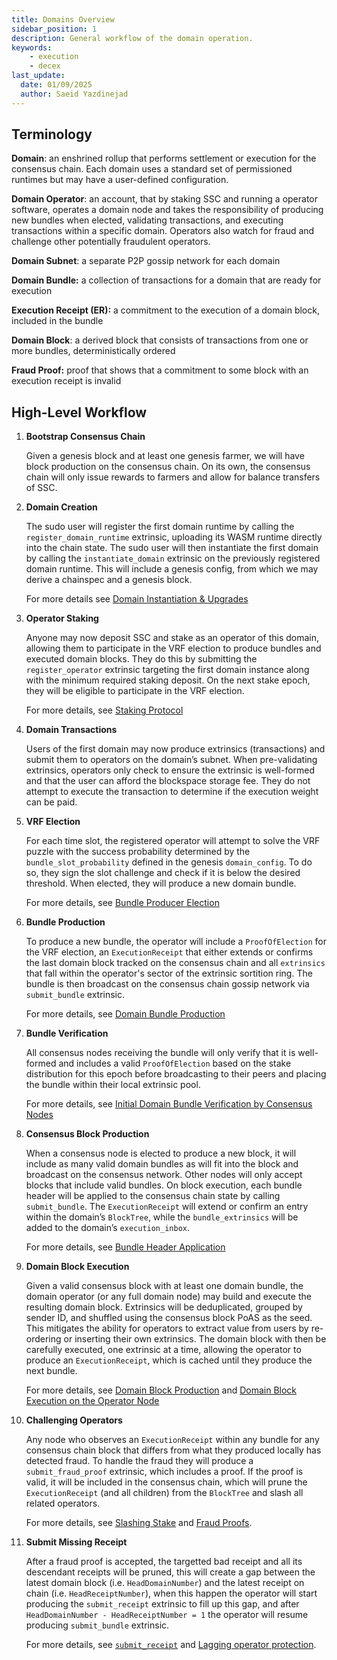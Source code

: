 ```yaml
---
title: Domains Overview
sidebar_position: 1
description: General workflow of the domain operation. 
keywords:
    - execution
    - decex
last_update:
  date: 01/09/2025
  author: Saeid Yazdinejad
---
```


## Terminology

**Domain**: an enshrined rollup that performs settlement or execution for the consensus chain. Each domain uses a standard set of permissioned runtimes but may have a user-defined configuration.

**Domain Operator**: an account, that by staking SSC and running a operator software, operates a domain node and takes the responsibility of producing new bundles when elected, validating transactions, and executing transactions within a specific domain. Operators also watch for fraud and challenge other potentially fraudulent operators.

**Domain Subnet**: a separate P2P gossip network for each domain

**Domain Bundle:** a collection of transactions for a domain that are ready for execution

**Execution Receipt (ER):** a commitment to the execution of a domain block, included in the bundle

**Domain Block**: a derived block that consists of transactions from one or more bundles, deterministically ordered

**Fraud Proof:** proof that shows that a commitment to some block with an execution receipt is invalid

## High-Level Workflow

1. **Bootstrap Consensus Chain**
    
    Given a genesis block and at least one genesis farmer, we will have block production on the consensus chain. On its own, the consensus chain will only issue rewards to farmers and allow for balance transfers of SSC. 
    
    <!-- TODO verify the page is up to date For more information, see **Link TBD**. -->
    
2. **Domain Creation**
    
    The sudo user will register the first domain runtime by calling the `register_domain_runtime` extrinsic, uploading its WASM runtime directly into the chain state. The sudo user will then instantiate the first domain by calling the `instantiate_domain` extrinsic on the previously registered domain runtime. This will include a genesis config, from which we may derive a chainspec and a genesis block. 
    
    For more details see [Domain Instantiation & Upgrades](workflow.md#domain-instantiation--upgrades) 
    
3. **Operator Staking**
    
    Anyone may now deposit SSC and stake as an operator of this domain, allowing them to participate in the VRF election to produce bundles and executed domain blocks. They do this by submitting the `register_operator` extrinsic targeting the first domain instance along with the minimum required staking deposit. On the next stake epoch, they will be eligible to participate in the VRF election. 
    
    For more details, see [Staking Protocol](staking.md) 
    
4. **Domain Transactions**
    
    Users of the first domain may now produce extrinsics (transactions) and submit them to operators on the domain’s subnet. When pre-validating extrinsics, operators only check to ensure the extrinsic is well-formed and that the user can afford the blockspace storage fee. They do not attempt to execute the transaction to determine if the execution weight can be paid.
    
5. **VRF Election**
    
    For each time slot, the registered operator will attempt to solve the VRF puzzle with the success probability determined by the `bundle_slot_probability` defined in the genesis `domain_config`. To do so, they sign the slot challenge and check if it is below the desired threshold. When elected, they will produce a new domain bundle. 
    
    For more details, see [Bundle Producer Election](workflow.md#bundle-producer-election) 
    
6. **Bundle Production**
    
    To produce a new bundle, the operator will include a `ProofOfElection` for the VRF election, an `ExecutionReceipt` that either extends or confirms the last domain block tracked on the consensus chain and all `extrinsics` that fall within the operator's sector of the extrinsic sortition ring. The bundle is then broadcast on the consensus chain gossip network via `submit_bundle` extrinsic. 
    
    For more details, see  [Domain Bundle Production](workflow.md#domain-bundle-production)
    
7. **Bundle Verification**
    
    All consensus nodes receiving the bundle will only verify that it is well-formed and includes a valid `ProofOfElection` based on the stake distribution for this epoch before broadcasting to their peers and placing the bundle within their local extrinsic pool.
    
    For more details, see [Initial Domain Bundle Verification by Consensus Nodes](workflow.md#initial-domain-bundle-verification-by-consensus-nodes) 
    
8. **Consensus Block Production**
    
    When a consensus node is elected to produce a new block, it will include as many valid domain bundles as will fit into the block and broadcast on the consensus network. Other nodes will only accept blocks that include valid bundles. On block execution, each bundle header will be applied to the consensus chain state by calling `submit_bundle`. The `ExecutionReceipt` will extend or confirm an entry within the domain’s `BlockTree`, while the `bundle_extrinsics` will be added to the domain’s `execution_inbox`. 
    
    For more details, see [Bundle Header Application ](workflow.md#bundle-header-application) 
    
9. **Domain Block Execution**
    
    Given a valid consensus block with at least one domain bundle, the domain operator (or any full domain node) may build and execute the resulting domain block. Extrinsics will be deduplicated, grouped by sender ID, and shuffled using the consensus block PoAS as the seed. This mitigates the ability for operators to extract value from users by re-ordering or inserting their own extrinsics. The domain block with then be carefully executed, one extrinsic at a time, allowing the operator to produce an `ExecutionReceipt`, which is cached until they produce the next bundle. 
    
    For more details, see [Domain Block Production](workflow.md#domain-block-production) and [Domain Block Execution on the Operator Node](workflow.md#domain-block-execution-on-the-operator-node) 
    
10. **Challenging Operators** 
    
    Any node who observes an `ExecutionReceipt` within any bundle for any consensus chain block that differs from what they produced locally has detected fraud. To handle the fraud they will produce a `submit_fraud_proof` extrinsic, which includes a proof. If the proof is valid, it will be included in the consensus chain, which will prune the `ExecutionReceipt` (and all children) from the `BlockTree` and slash all related operators. 
    
    For more details, see [Slashing Stake](staking.md#slashing-stake) and [Fraud Proofs](fraud_proofs.md).

11. **Submit Missing Receipt**

    After a fraud proof is accepted, the targetted bad receipt and all its descendant receipts will be pruned, this will create a gap between the latest domain block (i.e. `HeadDomainNumber`) and the latest receipt on chain (i.e. `HeadReceiptNumber`), when this happen the operator will start producing the `submit_receipt` extrinsic to fill up this gap, and after `HeadDomainNumber - HeadReceiptNumber = 1` the operator will resume producing `submit_bundle` extrinsic.

    For more details, see [`submit_receipt`](interfaces.md#submit_receipt) and [Lagging operator protection](workflow.md#lagging-operator-protection).
